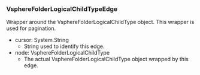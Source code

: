 ### VsphereFolderLogicalChildTypeEdge
Wrapper around the VsphereFolderLogicalChildType object. This wrapper is used for pagination.

- cursor: System.String
  - String used to identify this edge.
- node: VsphereFolderLogicalChildType
  - The actual VsphereFolderLogicalChildType object wrapped by this edge.
